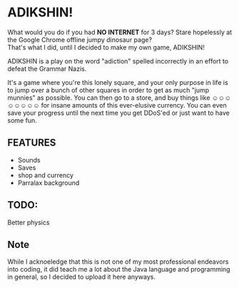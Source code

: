 <h1>ADIKSHIN!</h1>
<p>What would you do if you had <b>NO INTERNET</b> for 3 days? Stare hopelessly at the Google Chrome offline jumpy dinosaur page?<br/>
That's what I did, until I decided to make my own game, ADIKSHIN!</p>
<p>ADIKSHIN is a play on the word "adiction" spelled incorrectly in an effort to defeat the Grammar Nazis.</p>
<p>It's a game where you're this lonely square, and your only purpose in life is to jump over a bunch of other squares in order to get
as much "jump munnies" as possible. You can then go to a store, and buy things like ☺☺☺☺☺☺☺☺ for insane amounts of this ever-elusive
currency. You can even save your progress until the next time you get DDoS'ed or just want to have some fun.</p>
<h2>FEATURES</h2>
<ul>
<li>Sounds</li>
<li>Saves</li>
<li>shop and currency</li>
<li>Parralax background</li>
</ul>
<h2>TODO:</h2>
<p>Better physics</p>
<h2>Note</h2>
<p>While I acknoeledge that this is not one of my most professional endeavors into coding, it did teach me a lot about the Java language 
and programming in general, so I decided to upload it here anyways.</p>
